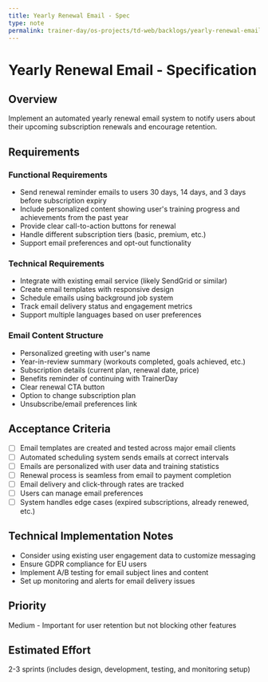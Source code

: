 ```yaml
---
title: Yearly Renewal Email - Spec
type: note
permalink: trainer-day/os-projects/td-web/backlogs/yearly-renewal-email-spec
---
```


# Yearly Renewal Email - Specification

## Overview
Implement an automated yearly renewal email system to notify users about their upcoming subscription renewals and encourage retention.

## Requirements

### Functional Requirements
- Send renewal reminder emails to users 30 days, 14 days, and 3 days before subscription expiry
- Include personalized content showing user's training progress and achievements from the past year
- Provide clear call-to-action buttons for renewal
- Handle different subscription tiers (basic, premium, etc.)
- Support email preferences and opt-out functionality

### Technical Requirements
- Integrate with existing email service (likely SendGrid or similar)
- Create email templates with responsive design
- Schedule emails using background job system
- Track email delivery status and engagement metrics
- Support multiple languages based on user preferences

### Email Content Structure
- Personalized greeting with user's name
- Year-in-review summary (workouts completed, goals achieved, etc.)
- Subscription details (current plan, renewal date, price)
- Benefits reminder of continuing with TrainerDay
- Clear renewal CTA button
- Option to change subscription plan
- Unsubscribe/email preferences link

## Acceptance Criteria
- [ ] Email templates are created and tested across major email clients
- [ ] Automated scheduling system sends emails at correct intervals
- [ ] Emails are personalized with user data and training statistics
- [ ] Renewal process is seamless from email to payment completion
- [ ] Email delivery and click-through rates are tracked
- [ ] Users can manage email preferences
- [ ] System handles edge cases (expired subscriptions, already renewed, etc.)

## Technical Implementation Notes
- Consider using existing user engagement data to customize messaging
- Ensure GDPR compliance for EU users
- Implement A/B testing for email subject lines and content
- Set up monitoring and alerts for email delivery issues

## Priority
Medium - Important for user retention but not blocking other features

## Estimated Effort
2-3 sprints (includes design, development, testing, and monitoring setup)